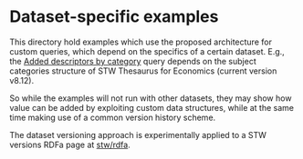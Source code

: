 Dataset-specific examples
=========================

This directory hold examples which use the proposed architecture for custom
queries, which depend on the specifics of a certain dataset. E.g., the [Added
descriptors by
category](http://zbw.eu/beta/sparql-gui/?queryRef=https://api.github.com/repos/jneubert/skos-history/contents/examples/stw/sparql/added_by_category.rq)
query depends on the subject categories structure of STW Thesaurus for
Economics (current version v8.12).

So while the examples will not run with other datasets, they may show how
value can be added by exploiting custom data structures, while at the same
time making use of a common version history scheme.

The dataset versioning approach is experimentally applied to a STW versions
RDFa page at [stw/rdfa](stw/rdfa).


